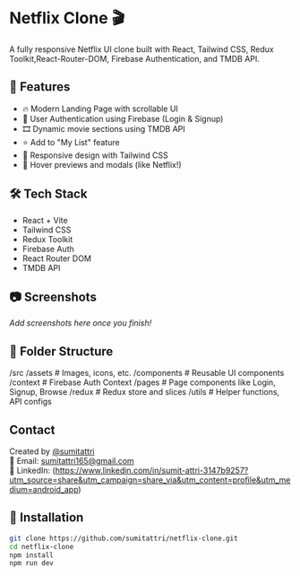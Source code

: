 # Netflix Clone 🎬

A fully responsive Netflix UI clone built with React, Tailwind CSS, Redux Toolkit,React-Router-DOM, Firebase Authentication, and TMDB API.

## 🚀 Features

- 🔥 Modern Landing Page with scrollable UI
- 🔐 User Authentication using Firebase (Login & Signup)
- 🎞️ Dynamic movie sections using TMDB API
- ⭐️ Add to "My List" feature
- 🎨 Responsive design with Tailwind CSS
- 🍿 Hover previews and modals (like Netflix!)

## 🛠️ Tech Stack

- React + Vite
- Tailwind CSS
- Redux Toolkit
- Firebase Auth
- React Router DOM
- TMDB API

## 📷 Screenshots

_Add screenshots here once you finish!_

## 📁 Folder Structure

/src
  /assets         # Images, icons, etc.
  /components     # Reusable UI components
  /context        # Firebase Auth Context
  /pages          # Page components like Login, Signup, Browse
  /redux          # Redux store and slices
  /utils          # Helper functions, API configs

## Contact

Created by [@sumitattri](https://github.com/Sumiattri)  
📧 Email: sumitattri165@gmail.com  
🔗 LinkedIn: (https://www.linkedin.com/in/sumit-attri-3147b9257?utm_source=share&utm_campaign=share_via&utm_content=profile&utm_medium=android_app)

## 🔧 Installation

```bash
git clone https://github.com/sumitattri/netflix-clone.git
cd netflix-clone
npm install
npm run dev



